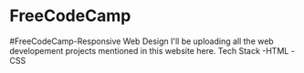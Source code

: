 # FreeCodeCamp
#FreeCodeCamp-Responsive Web Design
I'll be uploading all the web developement projects mentioned in this website here.
Tech Stack
-HTML
-CSS
